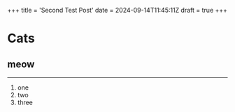 +++
title = 'Second Test Post'
date = 2024-09-14T11:45:11Z
draft = true
+++

# Cats
## meow
---
1. one
2. two
3. three
